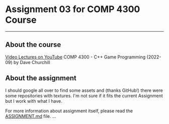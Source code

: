 # Assignment 03 for COMP 4300 Course

--------------------------------------
## About the course
[Video Lectures on YouTube](https://www.youtube.com/playlist?list=PL_xRyXins848nDj2v-TJYahzvs-XW9sVV)
COMP 4300 - C++ Game Programming (2022-09) by Dave Churchill

## About the assignment

I should google all over to find some assets and (thanks GitHub!) there were some repositories
with textures. I'm not sure if it fits the current Assignment but I work with what I have.

For more information about assignment itself, please read the
[ASSIGNMENT.md](ASSIGNMENT03.md) file.
...
